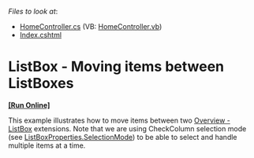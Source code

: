 <!-- default file list -->
*Files to look at*:

* [HomeController.cs](./CS/Controllers/HomeController.cs) (VB: [HomeController.vb](./VB/Controllers/HomeController.vb))
* [Index.cshtml](./CS/Views/Home/Index.cshtml)
<!-- default file list end -->
# ListBox - Moving items between ListBoxes 
<!-- run online -->
**[[Run Online]](https://codecentral.devexpress.com/t191161/)**
<!-- run online end -->


This example illustrates how to move items between two <a href="https://documentation.devexpress.com/#AspNet/CustomDocument9022">Overview - ListBox</a> extensions. Note that we are using CheckColumn selection mode (see <a href="https://documentation.devexpress.com/#AspNet/DevExpressWebListBoxProperties_SelectionModetopic">ListBoxProperties.SelectionMode</a>) to be able to select and handle multiple items at a time.

<br/>


